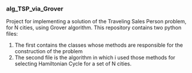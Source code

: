 ### alg_TSP_via_Grover

Project for implementing a solution of the Traveling Sales Person problem, for N cities, using Grover algorithm. This repository contains two python files:
 1. The first contains the classes whose methods are responsible for the construction of the problem
 2. The second file is the algorithm in which i used those methods for selecting Hamiltonian Cycle for a set of N cities.
